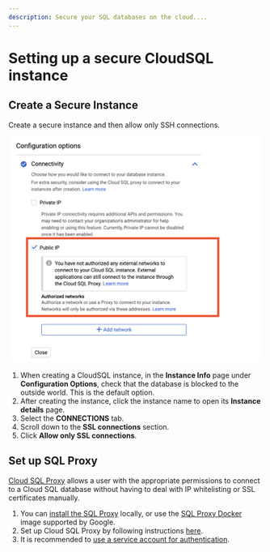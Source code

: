 ```yaml
---
description: Secure your SQL databases on the cloud....
---
```


# Setting up a secure CloudSQL instance

## Create a Secure Instance

Create a secure instance and then allow only SSH connections.

![The Public IP option should be checked, but there should not be any authorized networks.](../../../.gitbook/assets/screen-shot-2020-02-10-at-11.33.04-am.png)

1. When creating a CloudSQL instance, in the **Instance Info** page under **Configuration Options**, check that the database is blocked to the outside world. This is the default option.
2. After creating the instance, click the instance name to open its **Instance details** page.
3. Select the **CONNECTIONS** tab.
4. Scroll down to the **SSL connections** section.
5. Click **Allow only SSL connections**.

## Set up SQL Proxy

[Cloud SQL Proxy](https://cloud.google.com/sql/docs/mysql/sql-proxy) allows a user with the appropriate permissions to connect to a Cloud SQL database without having to deal with IP whitelisting or SSL certificates manually.

1. You can [install the SQL Proxy](https://cloud.google.com/sql/docs/mysql/sql-proxy#install) locally, or use the [SQL Proxy Docker](https://github.com/GoogleCloudPlatform/cloudsql-proxy#container-images) image supported by Google.
2. Set up Cloud SQL Proxy by following instructions [here](https://cloud.google.com/sql/docs/mysql/sql-proxy#proxy\_startup\_options).
3. It is recommended to [use a service account for authentication](https://cloud.google.com/sql/docs/mysql/sql-proxy#using-a-service-account).
